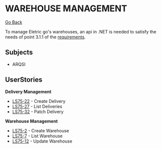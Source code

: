 # WAREHOUSE MANAGEMENT

[Go Back](../Readme.md)

To manage Eletric go's warehouses, an api in .NET is needed to satisfy the needs of point 3.1.1 of the [requirements](../Docs/Requirements.pdf).

## Subjects

- ARQSI

## UserStories

**Delivery Management**

- [LS75-22](Docs/LS75-22/readme.md)  - Create Delivery
- [LS75-27](Docs/LS75-27/readme.md)  - List Deliveries
- [LS75-32](Docs/LS75-32/readme.md)  - Patch Delivery

**Warehouse Management**

- [LS75-2](Docs/LS75-2/readme.md)  - Create Warehouse
- [LS75-7](Docs/LS75-7/readme.md)  - List Warehouse
- [LS75-12](Docs/LS75-12/readme.md)  - Update Warehouse
